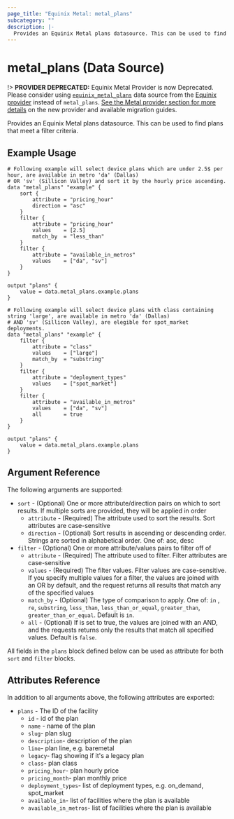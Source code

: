 ```yaml
---
page_title: "Equinix Metal: metal_plans"
subcategory: ""
description: |-
  Provides an Equinix Metal plans datasource. This can be used to find plans that meet a filter criteria.
---
```


# metal_plans (Data Source)

!> **PROVIDER DEPRECATED:** Equinix Metal Provider is now Deprecated. Please consider using [`equinix_metal_plans`](https://registry.terraform.io/providers/equinix/equinix/latest/docs/data-sources/equinix_metal_plans) data source from the [Equinix provider](https://registry.terraform.io/providers/equinix/equinix/latest/docs) instead of `metal_plans`. [See the Metal provider section for more details](../index.md#equinix-metal-provider) on the new provider and available migration guides.

Provides an Equinix Metal plans datasource. This can be used to find plans that meet a filter criteria.

## Example Usage

```hcl
# Following example will select device plans which are under 2.5$ per hour, are available in metro 'da' (Dallas)
# OR 'sv' (Sillicon Valley) and sort it by the hourly price ascending.
data "metal_plans" "example" {
    sort {
        attribute = "pricing_hour"
        direction = "asc"
    }
    filter {
        attribute = "pricing_hour"
        values    = [2.5]
        match_by  = "less_than"
    }
    filter {
        attribute = "available_in_metros"
        values    = ["da", "sv"]
    }
}

output "plans" {
    value = data.metal_plans.example.plans
}
```

```hcl
# Following example will select device plans with class containing string 'large', are available in metro 'da' (Dallas)
# AND 'sv' (Sillicon Valley), are elegible for spot_market deployments.
data "metal_plans" "example" {
    filter {
        attribute = "class"
        values    = ["large"]
        match_by  = "substring"
    }
    filter {
        attribute = "deployment_types"
        values    = ["spot_market"]
    }
    filter {
        attribute = "available_in_metros"
        values    = ["da", "sv"]
        all       = true
    }
}

output "plans" {
    value = data.metal_plans.example.plans
}
```

## Argument Reference

The following arguments are supported:

* `sort` - (Optional) One or more attribute/direction pairs on which to sort results. If multiple
sorts are provided, they will be applied in order
  - `attribute` - (Required) The attribute used to sort the results. Sort attributes are case-sensitive
  - `direction` - (Optional) Sort results in ascending or descending order. Strings are sorted in alphabetical order. One of: asc, desc
* `filter` - (Optional) One or more attribute/values pairs to filter off of
  - `attribute` - (Required) The attribute used to filter. Filter attributes are case-sensitive
  - `values` - (Required) The filter values. Filter values are case-sensitive. If you specify multiple values for a filter, the values are joined with an OR by default, and the request returns all results that match any of the specified values
  - `match_by` - (Optional) The type of comparison to apply. One of: `in` , `re`, `substring`, `less_than`, `less_than_or_equal`, `greater_than`, `greater_than_or_equal`. Default is `in`.
  - `all` - (Optional) If is set to true, the values are joined with an AND, and the requests returns only the results that match all specified values. Default is `false`.

All fields in the `plans` block defined below can be used as attribute for both `sort` and `filter` blocks.

## Attributes Reference

In addition to all arguments above, the following attributes are exported:

* `plans` - The ID of the facility
  - `id` - id of the plan
  - `name` - name of the plan
  - `slug`- plan slug
  - `description`- description of the plan
  - `line`- plan line, e.g. baremetal
  - `legacy`- flag showing if it's a legacy plan
  - `class`- plan class
  - `pricing_hour`- plan hourly price
  - `pricing_month`- plan monthly price
  - `deployment_types`- list of deployment types, e.g. on_demand, spot_market
  - `available_in`- list of facilities where the plan is available
  - `available_in_metros`- list of facilities where the plan is available
